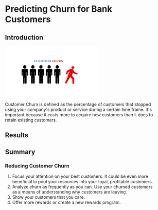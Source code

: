 # Predicting Churn for Bank Customers

## Introduction
![Customer Churn](churn.png)

Customer Churn is defined as the percentage of customers that stopped using your company's product or service during a certain time frame. It's important because it costs more to acquire new customers than it does to retain existing customers. 

## Results

## Summary
### Reducing Customer Churn
1. Focus your attention on your best customers. It could be even more beneficial to pool your resources into your loyal, profitable customers.
2. Analyze churn as frequently as you can. Use your churned customers as a means of understanding why customers are leaving.
3. Show your customers that you care.
4. Offer more rewards or create a new rewards program. 



